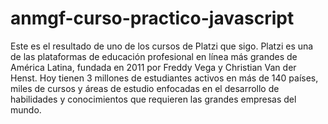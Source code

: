 # anmgf-curso-practico-javascript
Este es el resultado de uno de los cursos de Platzi que sigo. Platzi es una de las plataformas de educación profesional en línea más grandes de América Latina, fundada en 2011 por Freddy Vega y Christian Van der Henst. Hoy tienen 3 millones de estudiantes activos en más de 140 países, miles de cursos y áreas de estudio enfocadas en el desarrollo de habilidades y conocimientos que requieren las grandes empresas del mundo.
